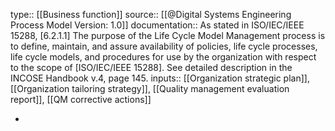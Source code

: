 type:: [[Business function]]
source:: [[@Digital Systems Engineering Process Model Version: 1.0]]
documentation:: As stated in ISO/IEC/IEEE 15288, [6.2.1.1] The purpose of the Life Cycle Model Management process is to define, maintain, and assure availability of policies, life cycle processes, life cycle models, and procedures for use by the organization with respect to the scope of [ISO/IEC/IEEE 15288].  See detailed description in the INCOSE Handbook v.4, page 145.
inputs:: [[Organization strategic plan]], [[Organization tailoring strategy]], [[Quality management evaluation report]], [[QM corrective actions]]

-